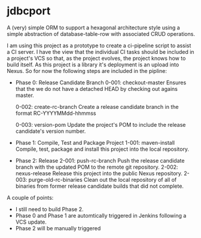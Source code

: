 # jdbcport

A (very) simple ORM to support a hexagonal architecture style using a simple abstraction of database-table-row with
associated CRUD operations.

I am using this project as a prototype to create a ci-pipeline script to assist a CI server.  I have the view that the 
individual CI tasks should be included in a project's VCS so that, as the project evolves, the project knows how to 
build itself.  As this project is a library it's deployment is an upload into Nexus.  So for now the following steps are
included in the pipline:

- Phase 0: Release Candidate Branch
	0-001: checkout-master
	Ensures that the we do not have a detached HEAD by checking out agains master.
	
	0-002: create-rc-branch
	Create a release candidate branch in the format
		RC-YYYYMMdd-hhmmss
	
	0-003: version-pom
	Update the project's POM to include the release candidate's version number.

- Phase 1: Compile, Test and Package Project
	1-001: maven-install
	Compile, test, package and install this project into the local repository.

- Phase 2: Release
	2-001: push-rc-branch
	Push the release candidate branch with the updated POM to the remote git repository.
	2-002: nexus-release
	Release this project into the public Nexus repository.
	2-003: purge-old-rc-binaries
	Clean out the local repository of all of binaries from former release candidate builds that did not complete.

A couple of points:

- I still need to build Phase 2.
- Phase 0 and Phase 1 are automtically triggered in Jenkins following a VCS update.
- Phase 2 will be manually triggered 
